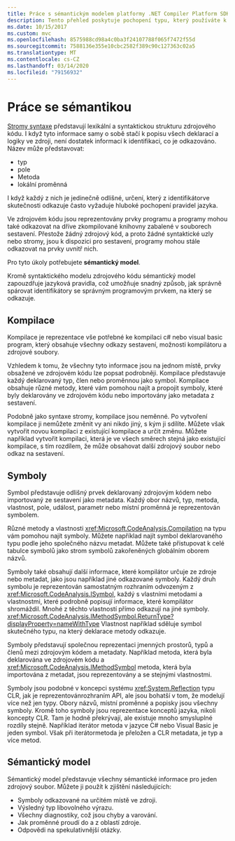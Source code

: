 ```yaml
---
title: Práce s sémantickým modelem platformy .NET Compiler Platform SDK
description: Tento přehled poskytuje pochopení typu, který používáte k pochopení a manipulaci s sémantickým modelem kódu.
ms.date: 10/15/2017
ms.custom: mvc
ms.openlocfilehash: 8575988cd98a4c0ba3f24107788f065f7472f55d
ms.sourcegitcommit: 7588136e355e10cbc2582f389c90c127363c02a5
ms.translationtype: MT
ms.contentlocale: cs-CZ
ms.lasthandoff: 03/14/2020
ms.locfileid: "79156932"
---
```

# <a name="work-with-semantics"></a>Práce se sémantikou

[Stromy syntaxe](work-with-syntax.md) představují lexikální a syntaktickou strukturu zdrojového kódu. I když tyto informace samy o sobě stačí k popisu všech deklarací a logiky ve zdroji, není dostatek informací k identifikaci, co je odkazováno. Název může představovat:

- typ
- pole
- Metoda 
- lokální proměnná

I když každý z nich je jedinečně odlišné, určení, který z identifikátorve skutečnosti odkazuje často vyžaduje hluboké pochopení pravidel jazyka.

Ve zdrojovém kódu jsou reprezentovány prvky programu a programy mohou také odkazovat na dříve zkompilované knihovny zabalené v souborech sestavení. Přestože žádný zdrojový kód, a proto žádné syntaktické uzly nebo stromy, jsou k dispozici pro sestavení, programy mohou stále odkazovat na prvky uvnitř nich.

Pro tyto úkoly potřebujete **sémantický model**.

Kromě syntaktického modelu zdrojového kódu sémantický model zapouzdřuje jazyková pravidla, což umožňuje snadný způsob, jak správně spárovat identifikátory se správným programovým prvkem, na který se odkazuje.

## <a name="compilation"></a>Kompilace

Kompilace je reprezentace vše potřebné ke kompilaci c# nebo visual basic program, který obsahuje všechny odkazy sestavení, možnosti kompilátoru a zdrojové soubory.

Vzhledem k tomu, že všechny tyto informace jsou na jednom místě, prvky obsažené ve zdrojovém kódu lze popsat podrobněji. Kompilace představuje každý deklarovaný typ, člen nebo proměnnou jako symbol. Kompilace obsahuje různé metody, které vám pomohou najít a propojit symboly, které byly deklarovány ve zdrojovém kódu nebo importovány jako metadata z sestavení.

Podobně jako syntaxe stromy, kompilace jsou neměnné. Po vytvoření kompilace ji nemůžete změnit vy ani nikdo jiný, s kým ji sdílíte. Můžete však vytvořit novou kompilaci z existující kompilace a určit změnu. Můžete například vytvořit kompilaci, která je ve všech směrech stejná jako existující kompilace, s tím rozdílem, že může obsahovat další zdrojový soubor nebo odkaz na sestavení.

## <a name="symbols"></a>Symboly

Symbol představuje odlišný prvek deklarovaný zdrojovým kódem nebo importovaný ze sestavení jako metadata. Každý obor názvů, typ, metoda, vlastnost, pole, událost, parametr nebo místní proměnná je reprezentován symbolem.

Různé metody a vlastnosti <xref:Microsoft.CodeAnalysis.Compilation> na typu vám pomohou najít symboly. Můžete například najít symbol deklarovaného typu podle jeho společného názvu metadat. Můžete také přistupovat k celé tabulce symbolů jako strom symbolů zakořeněných globálním oborem názvů.

Symboly také obsahují další informace, které kompilátor určuje ze zdroje nebo metadat, jako jsou například jiné odkazované symboly. Každý druh symbolu je reprezentován samostatným rozhraním odvozeným z <xref:Microsoft.CodeAnalysis.ISymbol>, každý s vlastními metodami a vlastnostmi, které podrobně popisují informace, které kompilátor shromáždil. Mnohé z těchto vlastností přímo odkazují na jiné symboly. <xref:Microsoft.CodeAnalysis.IMethodSymbol.ReturnType?displayProperty=nameWithType> Vlastnost například sděluje symbol skutečného typu, na který deklarace metody odkazuje.

Symboly představují společnou reprezentaci jmenných prostorů, typů a členů mezi zdrojovým kódem a metadaty. Například metoda, která byla deklarována ve zdrojovém kódu a <xref:Microsoft.CodeAnalysis.IMethodSymbol> metoda, která byla importována z metadat, jsou reprezentovány a se stejnými vlastnostmi.

Symboly jsou podobné v koncepci systému <xref:System.Reflection> typu CLR, jak je reprezentovánrozhraním API, ale jsou bohatší v tom, že modelují více než jen typy. Obory názvů, místní proměnné a popisky jsou všechny symboly. Kromě toho symboly jsou reprezentace konceptů jazyka, nikoli koncepty CLR. Tam je hodně překrývají, ale existuje mnoho smysluplné rozdíly stejně. Například iterátor metoda v jazyce C# nebo Visual Basic je jeden symbol. Však při iterátormetoda je přeložen a CLR metadata, je typ a více metod.

## <a name="semantic-model"></a>Sémantický model

Sémantický model představuje všechny sémantické informace pro jeden zdrojový soubor. Můžete ji použít k zjištění následujících:

- Symboly odkazované na určitém místě ve zdroji.
- Výsledný typ libovolného výrazu.
- Všechny diagnostiky, což jsou chyby a varování.
- Jak proměnné proudí do a z oblastí zdroje.
- Odpovědi na spekulativnější otázky.
